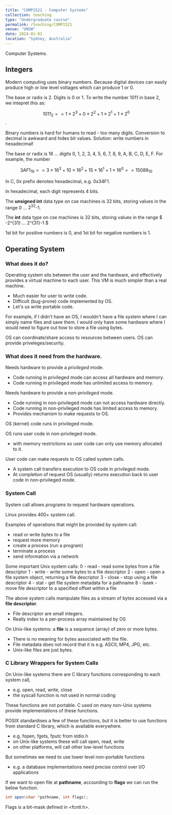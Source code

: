```yaml
---
title: "COMP1521 - Computer Systems"
collection: teaching
type: "Undergraduate course"
permalink: /teaching/COMP1521
venue: "UNSW"
date: 2024-01-01
location: "Sydney, Australia"
---
```


Computer Systems.

## Integers

Modern computing uses binary numbers. Because digital devices can easily produce high or low level voltages which can produce 1 or 0. 

The base or radix is 2. Digits is 0 or 1. To write the number 1011 in base 2, we intepret this as:

$$ 1011_{2} == 1 \times 2^3 + 0 \times 2^2 + 1 \times 2^1 + 1 \times 2^0 $$.

Binary numbers is hard for humans to read - too many digits. Conversion to decimal is awkward and hides bit values. 
Solution: write numbers in hexadecimal!

The base or radix is 16 ... digits 0, 1, 2, 3, 4, 5, 6, 7, 8, 9, A, B, C, D, E, F.
For example, the number 

$$ 3AF1_{16} == 3 \times 16^3 + 10 \times 16^2 + 15 \times 16^1 + 1 \times 16^ 0 == 15089_{10} $$

In C, 0x prefix denotes hexadecimal, e.g. 0x34F1.

In hexadecimal, each digit represents 4 bits. 

The **unsigned int** data type on cse machines is 32 bits, storing values in the range 0 ... $2^{32}$-1. 

The **int** data type on cse machines is 32 bits, storing values in the range $ -2^{31} ... 2^{31}-1 $

1st bit for positive numbers is 0, and 1st bit for negative numbers is 1. 

## Operating System

### What does it do?

Operating system sits between the user and the hardware, and effectively provides a virtual machine to each user. This VM is much simpler than a real machine. 
- Much easier for user to write code.
- Difficult (bug-prone) code implemented by OS. 
- Let's us write portable code. 

For example, if I didn't have an OS, I wouldn't have a file system where I can simply name files and save them. I would only have some hardware where I would need to figure out how to store a file using bytes.

OS can coordinate/share access to resources between users.
OS can provide priveleges/security.

### What does it need from the hardware.

Needs hardware to provide a *privileged* mode. 
- Code running in privileged mode can access all hardware and memory.
- Code running in privileged mode has unlimited access to memory.

Needs hardware to provide a *non-privileged* mode.
- Code running in non-privileged mode can not access hardware directly.
- Code running in non-privileged mode has limited access to memory.
- Provides mechanism to make requests to OS.

OS (kernel) code runs in privileged mode.

OS runs user code in non-privileged mode.
- with memory restrictions so user code can only use memory allocated to it.

User code can make requests to OS called system calls.
- A system call transfers execution to OS code in privileged mode.
- At completion of request OS (usually) returns execution back to user code in non-privileged mode.

### System Call 

System call allows programs to request hardware operations. 

Linux provides 400+ system call. 

Examples of operations that might be provided by system call:
- read or write bytes to a file
- request more memory
- create a process (run a program)
- terminate a process
- send information via a network

Some important Unix system calls:
0 - read - read some bytes from a file descriptor
1 - write - write some bytes to a file descriptor
2 - open - open a file system object, returning a file descriptor
3 - close - stop using a file descriptor
4 - stat - get file system metadata for a pathname
8 - lseek - move file descriptor to a specified offset within a file

The above system calls manipulate files as a stream of bytes accessed via a **file descriptor**.
- File descriptor are small integers.
- Really index to a per-process array maintained by OS

On Unix-like systems: a **file** is a sequence (array) of zero or more bytes.
- There is no meaning for bytes associated with the file.
- File metadata does not record that it is e.g. ASCII, MP4, JPG, etc. 
- Unix-like files are just bytes.

### C Library Wrappers for System Calls

On Unix-like systems there are C library functions corresponding to each system call, 
- e.g. open, read, write, close
- the syscall function is not used in normal coding

These functions are not portable. C used on many non-Unix systems provide implementations of these functions. 

POSIX standardises a few of these functions, but it is better to use functions from standard C library, which is available everywhere.
- e.g. fopen, fgets, fputc from stdio.h
- on Unix-like systems these will call open, read, write
- on other platforms, will call other low-level functions

But sometimes we need to use lower level non-portable functions
- e.g. a database implementations need precise control over I/O applications

If we want to open file at **pathname**, accourding to **flags** we can run the below function.

```java
int open(char *pathname, int flags);
```

Flags is a bit-mask defined in <fcntl.h>. 


